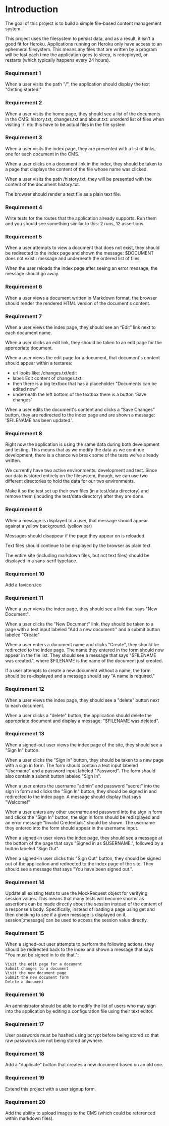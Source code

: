 # Introduction

The goal of this project is to build a simple file-based content
management system.

This project uses the filesystem to persist data, and as a result,
it isn't a good fit for Heroku. Applications running on Heroku only
have access to an ephemeral filesystem. This means any files that
are written by a program will be lost each time the application
goes to sleep, is redeployed, or restarts (which typically happens
every 24 hours).

### Requirement 1
When a user visits the path "/", the application should display
the text "Getting started."

### Requirement 2
When a user visits the home page, they should see a list of the
documents in the CMS: history.txt, changes.txt and about.txt:
unorderd list of files when visiting '/'
nb: this have to be actual files in the file system

### Requirement 3
When a user visits the index page, they are presented with a list of
links, one for each document in the CMS.

When a user clicks on a document link in the index, they should be
taken to a page that displays the content of the file whose name was
clicked.

When a user visits the path /history.txt, they will be presented
with the content of the document history.txt.

The browser should render a text file as a plain text file.

### Requirement 4
Write tests for the routes that the application already supports.
Run them and you should see something similar to this:
2 runs, 12 assertions

### Requirement 5
When a user attempts to view a document that does not exist, they
should be redirected to the index page and shown the message:
$DOCUMENT does not exist.:
message and underneath the ordered list of files

When the user reloads the index page after seeing an error message,
the message should go away.

### Requirement 6
When a user views a document written in Markdown format, the browser
should render the rendered HTML version of the document's content.

### Requirement 7
When a user views the index page, they should see an “Edit” link next
to each document name.

When a user clicks an edit link, they should be taken to an edit page
for the appropriate document.

When a user views the edit page for a document, that document's
content should appear within a textarea:
- url looks like: /changes.txt/edit
- label: Edit content of changes.txt:
- then there is a big textbox that has a placeholder "Documents can
  be edited now"
- underneath the left bottom of the textbox there is a button
  'Save changes'

When a user edits the document's content and clicks a “Save Changes”
button, they are redirected to the index page and are shown a
message: '$FILENAME has been updated.'.

### Requirement 8

Right now the application is using the same data during both development
and testing. This means that as we modify the data as we continue
development, there is a chance we break some of the tests we've already
written.

We currently have two active environments: development and test. Since
our data is stored entirely on the filesystem, though, we can use two
different directories to hold the data for our two environments.

Make it so the test set up their own files (in a test/data directory)
and remove them (incuding the test/data directory) after they are done.

### Requirement 9

When a message is displayed to a user, that message should appear
against a yellow background. (yellow bar)

Messages should disappear if the page they appear on is reloaded.

Text files should continue to be displayed by the browser as plain text.

The entire site (including markdown files, but not text files) should
be displayed in a sans-serif typeface.

### Requirement 10

Add a favicon.ico

### Requirement 11

When a user views the index page, they should see a link that says
"New Document".

When a user clicks the "New Document" link, they should be taken
to a page with a text input labeled "Add a new document:" and a
submit button labeled "Create"

When a user enters a document name and clicks "Create", they should
be redirected to the index page. The name they entered in the form
should now appear in the file list. They should see a message that
says "$FILENAME was created.", where $FILENAME is the name of the
document just created.

If a user attempts to create a new document without a name, the form
should be re-displayed and a message should say "A name is required."

### Requirement 12

When a user views the index page, they should see a "delete" button
next to each document.

When a user clicks a "delete" button, the application should delete
the appropriate document and display a message: "$FILENAME was deleted".

### Requirement 13

When a signed-out user views the index page of the site, they should
see a "Sign In" button.

When a user clicks the "Sign In" button, they should be taken to a
new page with a sign in form. The form should contain a text input
labeled "Username" and a password input labeled "Password". The form
should also contain a submit button labeled "Sign In".

When a user enters the username "admin" and password "secret" into
the sign in form and clicks the "Sign In" button, they should be
signed in and redirected to the index page. A message should display
that says "Welcome!"

When a user enters any other username and password into the sign in
form and clicks the "Sign In" button, the sign in form should be
redisplayed and an error message "Invalid Credentials" should be shown.
The username they entered into the form should appear in the username
input.

When a signed-in user views the index page, they should see a message
at the bottom of the page that says "Signed in as $USERNAME.",
followed by a button labeled "Sign Out".

When a signed-in user clicks this "Sign Out" button, they should be
signed out of the application and redirected to the index page of
the site. They should see a message that says "You have been signed
out.".

### Requirement 14

Update all existing tests to use the MockRequest object for verifying
session values. This means that many tests will become shorter as
assertions can be made directly about the session instead of the
content of a response's body. Specifically, instead of loading a
page using get and then checking to see if a given message is
displayed on it, session[:message] can be used to access the session
value directly.

### Requirement 15

When a signed-out user attempts to perform the following actions,
they should be redirected back to the index and shown a message
that says "You must be signed in to do that.":

    Visit the edit page for a document
    Submit changes to a document
    Visit the new document page
    Submit the new document form
    Delete a document

### Requirement 16

An administrator should be able to modify the list of users who may
sign into the application by editing a configuration file using
their text editor.

### Requirement 17

User passwords must be hashed using bcrypt before being stored
so that raw passwords are not being stored anywhere.

### Requirement 18

Add a "duplicate" button that creates a new document based on an
old one.

### Requirement 19

Extend this project with a user signup form.

### Requirement 20

Add the ability to upload images to the CMS (which could be
referenced within markdown files).
